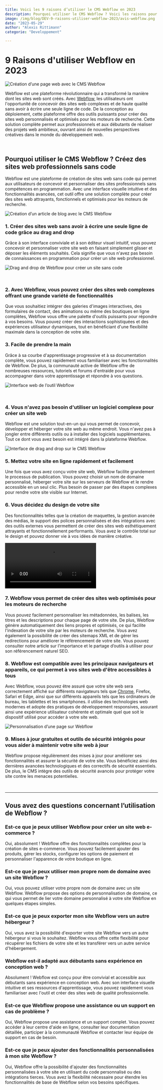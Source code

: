 ```yaml
---
title: Voici les 9 raisons d’utiliser le CMS Webflow en 2023
description: Pourquoi utiliser le CMS Webflow ? Voici les raisons pour lesquelles vous devez passer à l’outil Webflow immédiatement.
image: /img/blog/DEV-9-raisons-utiliser-webflow-2023/avis-webflow.png
date: "2023-05-29"
author: "Alexis Rittimann"
categorie: "Developpement"

---
```


# 9 Raisons d'utiliser Webflow en 2023

![Création d’une page web avec le CMS Webflow](/img/blog/DEV-9-raisons-utiliser-webflow-2023/avis-webflow.png)



Webflow est une plateforme révolutionnaire qui a transformé la manière dont les sites web sont créés. Avec [Webflow](https://webflow.com/), les utilisateurs ont l'opportunité de concevoir des sites web complexes et de haute qualité sans avoir à écrire une seule ligne de code. De la conception au déploiement, cette plateforme offre des outils puissants pour créer des sites web personnalisés et optimisés pour les moteurs de recherche. Cette solution complète permet aux professionnels et aux débutants de réaliser des projets web ambitieux, ouvrant ainsi de nouvelles perspectives créatives dans le monde du développement web.

<br>

## Pourquoi utiliser le CMS Webflow ? Créez des sites web professionnels sans code

Webflow est une plateforme de création de sites web sans code qui permet aux utilisateurs de concevoir et personnaliser des sites professionnels sans compétences en programmation. Avec une interface visuelle intuitive et des fonctionnalités avancées, cet outil offre une solution complète pour créer des sites web attrayants, fonctionnels et optimisés pour les moteurs de recherche.

![Création d’un article de blog avec le CMS Webflow](/img/blog/DEV-9-raisons-utiliser-webflow-2023/pourquoi-utiliser-webflow.jpeg)




### 1. Créer des sites web sans avoir à écrire une seule ligne de code grâce au drag and drop

Grâce à son interface conviviale et à son éditeur visuel intuitif, vous pouvez concevoir et personnaliser votre site web en faisant simplement glisser et déposer les éléments souhaités. Cela signifie que vous n'avez pas besoin de connaissances en programmation pour créer un site web professionnel.

![Drag and drop de Webflow pour créer un site sans code](/img/blog/DEV-9-raisons-utiliser-webflow-2023/webflow-tuto.jpg)

<br>

### 2. Avec Webflow, vous pouvez créer des sites web complexes offrant une grande variété de fonctionnalités

Que vous souhaitiez intégrer des galeries d'images interactives, des formulaires de contact, des animations ou même des boutiques en ligne complètes, Webflow vous offre une palette d'outils puissants pour répondre à vos besoins. Vous pouvez créer des interactions sophistiquées et des expériences utilisateur dynamiques, tout en bénéficiant d'une flexibilité maximale dans la conception de votre site.

### 3. Facile de prendre la main

Grâce à sa courbe d'apprentissage progressive et à sa documentation complète, vous pouvez rapidement vous familiariser avec les fonctionnalités de Webflow. De plus, la communauté active de Webflow offre de nombreuses ressources, tutoriels et forums d'entraide pour vous accompagner dans votre apprentissage et répondre à vos questions.

![Interface web de l’outil Webflow](/img/blog/DEV-9-raisons-utiliser-webflow-2023/tuto-webflow.png)

<br>

### 4. Vous n'avez pas besoin d'utiliser un logiciel complexe pour créer un site web

Webflow est une solution tout-en-un qui vous permet de concevoir, développer et héberger votre site web au même endroit. Vous n'avez pas à jongler entre différents outils ou à installer des logiciels supplémentaires. Tout ce dont vous avez besoin est intégré dans la plateforme Webflow.

![Interface de drag and drop sur le CMS Webflow](/img/blog/DEV-9-raisons-utiliser-webflow-2023/creer-un-site-avec-webflow.png)



### 5. Mettez votre site en ligne rapidement et facilement

Une fois que vous avez conçu votre site web, Webflow facilite grandement le processus de publication. Vous pouvez choisir un nom de domaine personnalisé, héberger votre site sur les serveurs de Webflow et le rendre accessible en un seul clic. Plus besoin de passer par des étapes complexes pour rendre votre site visible sur Internet.

### 6. Vous décidez du design de votre site

Des fonctionnalités telles que la création de maquettes, la gestion avancée des médias, le support des polices personnalisées et des intégrations avec des outils externes vous permettent de créer des sites web esthétiquement attrayants et fonctionnellement performants. Vous avez le contrôle total sur le design et pouvez donner vie à vos idées de manière créative.

<video src="/img/blog/DEV-9-raisons-utiliser-webflow-2023/article-webflow-video.mp4" controls title="création d'une page sur Webflow"></video>




### 7. Webflow vous permet de créer des sites web optimisés pour les moteurs de recherche

Vous pouvez facilement personnaliser les métadonnées, les balises, les titres et les descriptions pour chaque page de votre site. De plus, Webflow génère automatiquement des liens propres et optimisés, ce qui facilite l'indexation de votre site par les moteurs de recherche. Vous avez également la possibilité de créer des sitemaps XML et de gérer les redirections pour améliorer le référencement de votre site. 
Vous pouvez consulter notre article sur l’importance et le partage d’outils à utiliser pour son référencement naturel SEO.

### 8. Webflow est compatible avec les principaux navigateurs et appareils, ce qui permet à vos sites web d'être accessibles à tous

Avec Webflow, vous pouvez être assuré que votre site web sera correctement affiché sur différents navigateurs tels que [Chrome](https://chrome.google.com/), Firefox, Safari et Edge, ainsi que sur différents appareils tels que les ordinateurs de bureau, les tablettes et les smartphones. il utilise des technologies web modernes et adopte des pratiques de développement responsives, assurant ainsi une expérience utilisateur cohérente et optimale quel que soit le dispositif utilisé pour accéder à votre site web.

![Personnalisation d’une page sur Webflow](/img/blog/DEV-9-raisons-utiliser-webflow-2023/webflow-avis.png)



### 9. Mises à jour gratuites et outils de sécurité intégrés pour vous aider à maintenir votre site web à jour

Webflow propose régulièrement des mises à jour pour améliorer ses fonctionnalités et assurer la sécurité de votre site. Vous bénéficiez ainsi des dernières avancées technologiques et des correctifs de sécurité essentiels. De plus, le CMS intègre des outils de sécurité avancés pour protéger votre site contre les menaces potentielles.

<br>

---

## Vous avez des questions concernant l’utilisation de Webflow ?

### Est-ce que je peux utiliser Webflow pour créer un site web e-commerce ?

Oui, absolument ! Webflow offre des fonctionnalités complètes pour la création de sites e-commerce. Vous pouvez facilement ajouter des produits, gérer les stocks, configurer les options de paiement et personnaliser l'apparence de votre boutique en ligne.

### Est-ce que je peux utiliser mon propre nom de domaine avec un site Webflow ?

Oui, vous pouvez utiliser votre propre nom de domaine avec un site Webflow. Webflow propose des options de personnalisation de domaine, ce qui vous permet de lier votre domaine personnalisé à votre site Webflow en quelques étapes simples.

### Est-ce que je peux exporter mon site Webflow vers un autre hébergeur ?

Oui, vous avez la possibilité d'exporter votre site Webflow vers un autre hébergeur si vous le souhaitez. Webflow vous offre cette flexibilité pour récupérer les fichiers de votre site et les transférer vers un autre service d'hébergement.

### Webflow est-il adapté aux débutants sans expérience en conception web ?

Absolument ! Webflow est conçu pour être convivial et accessible aux débutants sans expérience en conception web. Avec son interface visuelle intuitive et ses ressources d'apprentissage, vous pouvez rapidement vous familiariser avec l'outil et créer des sites web de qualité professionnelle.

### Est-ce que Webflow propose une assistance ou un support en cas de problème ?

Oui, Webflow propose une assistance et un support complet. Vous pouvez accéder à leur centre d'aide en ligne, consulter leur documentation détaillée, participer à la communauté Webflow et contacter leur équipe de support en cas de besoin.

### Est-ce que je peux ajouter des fonctionnalités personnalisées à mon site Webflow ?

Oui, Webflow offre la possibilité d'ajouter des fonctionnalités personnalisées à votre site en utilisant du code personnalisé ou des intégrations tierces. Vous avez la flexibilité nécessaire pour étendre les fonctionnalités de base de Webflow selon vos besoins spécifiques.